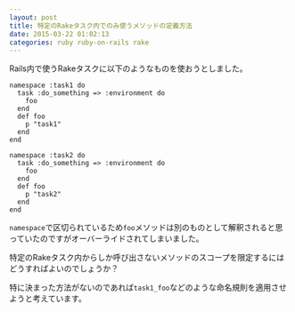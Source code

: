 ```yaml
---
layout: post
title: 特定のRakeタスク内でのみ使うメソッドの定義方法
date: 2015-03-22 01:02:13
categories: ruby ruby-on-rails rake
---
```

<!-- {% raw %} -->
<p>Rails内で使うRakeタスクに以下のようなものを使おうとしました。</p>

<pre><code>namespace :task1 do
  task :do_something =&gt; :environment do
    foo
  end
  def foo
    p "task1"
  end
end

namespace :task2 do
  task :do_something =&gt; :environment do
    foo
  end
  def foo
    p "task2"
  end
end
</code></pre>

<p><code>namespace</code>で区切られているため<code>foo</code>メソッドは別のものとして解釈されると思っていたのですがオーバーライドされてしまいました。</p>

<p>特定のRakeタスク内からしか呼び出さないメソッドのスコープを限定するにはどうすればよいのでしょうか？</p>

<p>特に決まった方法がないのであれば<code>task1_foo</code>などのような命名規則を適用させようと考えています。</p>
<!-- {% endraw %} -->
